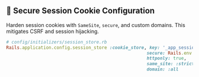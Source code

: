 ## 🍪 Secure Session Cookie Configuration

Harden session cookies with `SameSite`, `secure`, and custom domains. This mitigates CSRF and session hijacking.

```ruby
# config/initializers/session_store.rb
Rails.application.config.session_store :cookie_store, key: '_app_session', 
                                                     secure: Rails.env.production?,
                                                     httponly: true,
                                                     same_site: :strict,
                                                     domain: :all
```